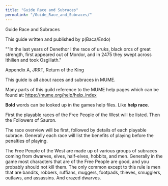 ```yaml
---
title: "Guide Race and Subraces"
permalink: "/Guide_Race_and_Subraces/"
---
```


Guide Race and Subraces

This guide written and published by p(Baca/Endo)

""In the last years of Denethor I the race of uruks, black orcs of great
strength, first appeared out of Mordor, and in 2475 they swept across
Ithilien and took Osgiliath."

Appendix A, JRRT, Return of the King

This guide is all about races and subraces in MUME.

Many parts of this guild reference to the MUME help pages which can be
found at: <https://mume.org/help/help_index>

**Bold** words can be looked up in the games help files. Like **help
race**.

First the playable races of the Free People of the West will be listed.
Then the Followers of Sauron.

The race overview will be first, followed by details of each playable
subrace. Generally each race will list the benefits of playing before
the penalties of playing.

The Free People of the West are made up of various groups of subraces
coming from dwarves, elves, half-elves, hobbits, and men. Generally in
the game most characters that are of the Free People are good, and you
probably should not kill them. The only common except to this rule is
men that are bandits, robbers, ruffians, muggers, footpads, thieves,
smugglers, outlaws, and assassins. And crazed dwarves.